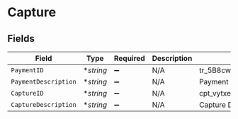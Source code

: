 # Capture


## Fields

| Field                      | Type                       | Required                   | Description                | Example                    |
| -------------------------- | -------------------------- | -------------------------- | -------------------------- | -------------------------- |
| `PaymentID`                | **string*                  | :heavy_minus_sign:         | N/A                        | tr_5B8cwPMGnU              |
| `PaymentDescription`       | **string*                  | :heavy_minus_sign:         | N/A                        | Payment Description        |
| `CaptureID`                | **string*                  | :heavy_minus_sign:         | N/A                        | cpt_vytxeTZskVKR7C7WgdSP3d |
| `CaptureDescription`       | **string*                  | :heavy_minus_sign:         | N/A                        | Capture Description        |
